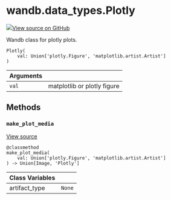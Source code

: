 # wandb.data\_types.Plotly

[![](https://www.tensorflow.org/images/GitHub-Mark-32px.png)View source on GitHub](https://www.github.com/wandb/client/tree/7bbc4a4eac8eeb2bf37a62ce519e0de61c67eadf/wandb/sdk/data_types.py#L1995-L2042)

Wandb class for plotly plots.

```text
Plotly(
    val: Union['plotly.Figure', 'matplotlib.artist.Artist']
)
```

| Arguments |  |
| :--- | :--- |
|  `val` |  matplotlib or plotly figure |

## Methods

### `make_plot_media` <a id="make_plot_media"></a>

[View source](https://www.github.com/wandb/client/tree/7bbc4a4eac8eeb2bf37a62ce519e0de61c67eadf/wandb/sdk/data_types.py#L2003-L2011)

```text
@classmethod
make_plot_media(
    val: Union['plotly.Figure', 'matplotlib.artist.Artist']
) -> Union[Image, 'Plotly']
```

| Class Variables |  |
| :--- | :--- |
|  artifact\_type |  `None` |

